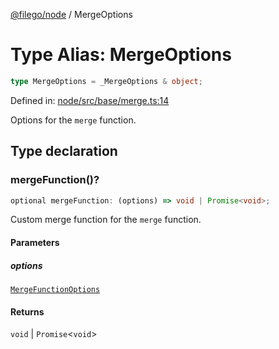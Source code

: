 [@filego/node](../README.md) / MergeOptions

# Type Alias: MergeOptions

```ts
type MergeOptions = _MergeOptions & object;
```

Defined in: [node/src/base/merge.ts:14](https://github.com/alpheusday/filego.js/blob/1095b0b506cd20e40c6b51a386af0e8a45d893fb/packages/node/src/base/merge.ts#L14)

Options for the `merge` function.

## Type declaration

### mergeFunction()?

```ts
optional mergeFunction: (options) => void | Promise<void>;
```

Custom merge function for the `merge` function.

#### Parameters

##### options

[`MergeFunctionOptions`](MergeFunctionOptions.md)

#### Returns

`void` \| `Promise`\<`void`\>
